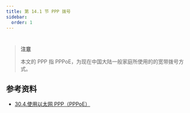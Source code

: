 ```yaml
---
title: 第 14.1 节 PPP 拨号
sidebar:
  order: 1
---
```

# 

> **注意**
>
> 本文的 PPP 指 PPPoE，为现在中国大陆一般家庭所使用的的宽带拨号方式。

## 参考资料

- [30.4.使用以太网 PPP（PPPoE）](https://handbook.bsdcn.org/di-30-zhang-ppp/30.4.-shi-yong-yi-tai-wang-ppppppoe.html)
